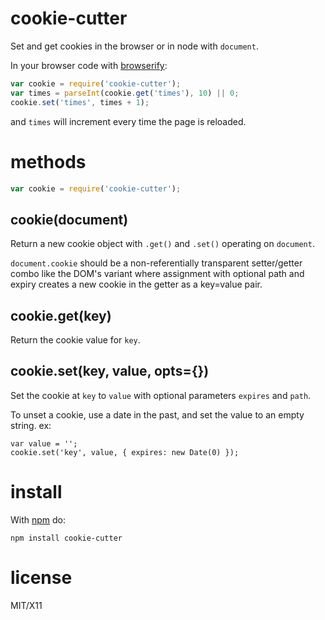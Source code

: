 cookie-cutter
=============

Set and get cookies in the browser or in node with `document`.

In your browser code with [browserify](github.com/substack/node-browserify):

````javascript
var cookie = require('cookie-cutter');
var times = parseInt(cookie.get('times'), 10) || 0;
cookie.set('times', times + 1);
````

and `times` will increment every time the page is reloaded.

methods
=======

````javascript
var cookie = require('cookie-cutter');
````

cookie(document)
----------------

Return a new cookie object with `.get()` and `.set()` operating on `document`.

`document.cookie` should be a non-referentially transparent setter/getter combo
like the DOM's variant where assignment with optional path and expiry creates a
new cookie in the getter as a key=value pair.

cookie.get(key)
---------------

Return the cookie value for `key`.

cookie.set(key, value, opts={})
-------------------------------

Set the cookie at `key` to `value` with optional parameters `expires` and `path`.

To unset a cookie, use a date in the past, and set the value to an empty string. ex: 

```
var value = '';
cookie.set('key', value, { expires: new Date(0) });
```


install
=======

With [npm](http://npmjs.org) do:

    npm install cookie-cutter

license
=======

MIT/X11
